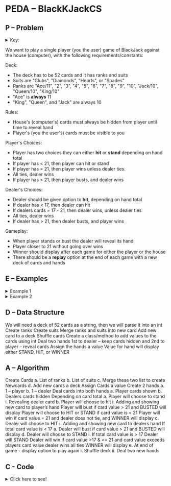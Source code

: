 # PEDA – BlackKJackCS

<!--- Now I learned some markdown its very similar to html/css for webpages --->

## P – Problem

<details>
<summary>Key:</summary>
single player = the user <br/>
house = computer
</details>    

We want to play a single player (you the user) game of BlackJack against the house (computer), with the following requirements/constants:

<!--- (This is what we know) --->

Deck:

* The deck has to be 52 cards and it has ranks and suits
* Suits are "Clubs", "Diamonds", "Hearts", or "Spades"
* Ranks are "Ace/11", "2", "3", "4", "5", "6", "7", "8", "9", "10", "Jack/10", "Queen/10", "King/10"
* "Ace" is **always** 11
* "King", "Queen", and "Jack"  are always 10

Rules:
* House's (computer's) cards must always be hidden from player until time to reveal hand
* Player's (you the user's) cards must be visible to you

Player's Choices:
* Player has two choices they can either **hit** or **stand** depending on hand total
* If player has < 21, then player can hit or stand 
* If player has = 21, then player wins unless dealer ties. 
* All ties, dealer wins
* If player has > 21, then player busts, and dealer wins

Dealer's Choices:
* Dealer should be given option to **hit**, depending on hand total
* If dealer has < 17, then dealer can hit
* If dealers cards = 17 - 21, then dealer wins, unless dealer ties
* All ties, dealer wins
* If dealer has > 21, then dealer busts, and player wins

Gameplay:
* When player stands or bust the dealer will reveal its hand
* Player closer to 21 without going over wins
* Winner should display after each game for either the player or the house
* There should be a **replay** option  at the end of each game with a new deck of cards and hands

## E – Examples

<details>
<summary>Example 1</summary>
Player is dealt 21 on first deal, so player wins <br/>
Unless dealer also has 21
</details>  

<details>
<summary>Example 2</summary>
Player’s hand has 5 of Hearts & 10 of Clubs, so card total is 15 <br/>
Player may <strong>stand</strong> or <strong>hit</strong> <br/>
Player <strong>hits</strong> player is dealt 5 of Clubs, so hand value is now 20 <br/>
Player's hand value is now 20, so player <strong>stands</strong> <br/>
Dealer's cards are revealed <br/>
Dealer's hand has 10 of Diamonds & 6 of Hearts, so card total is 16 <br/>
Dealer must <strong>hit</strong> <br/>
Dealer <strong>hits</strong> and is dealt 2 of Clubs <br/>
Dealer's hand value is now 18 <br/>
Dealer must stand </br>
Player wins!
</details>  

## D – Data Structure

We will need a deck of 52 cards as a string, then we will parse it into an int
Create ranks 
Create suits
Merge ranks and suits into new card
Add new card to a deck
Shuffle cards
Create a class/method to add values to the cards using int
Deal two hands 1st to dealer – keep cards hidden and 2nd to player – reveal cards
Assign the hands a value
Value for hand will display either STAND, HIT, or WINNER

## A – Algorithm

Create Cards a. List of ranks b. List of suits c. Merge these two list to create Newcards d. Add new cards a deck
Assign Cards a value
Create 2 hands a. 1 – player b. 1 – dealer
Deal cards into both hands a. Player cards shown b. Dealers cards hidden
Depending on card total a. Player will choose to stand i. Revealing dealer card b. Player will choose to hit i. Adding and showing new card to player’s hand
Player will bust if card value > 21 and BUSTED will display
Player will choose to HIT or STAND if card value is < 21
Player will win if card value = 21 and dealer does not tie, and WINNER will display c. Dealer will choose to HIT i. Adding and showing new card to dealers hand
If total card value is < 17 a. Dealer will bust if card value > 21 and BUSTED will display d. Dealer will choose to STAND i. If total card value is > 17 Dealer will STAND
Dealer will win if card value >17 & <= 21 and card value exceeds players card value
dealer wins all ties
WINNER will display e. At end of game - display option to play again i. Shuffle deck ii. Deal two new hands

## C - Code

<details>
<summary>Click here to see!</summary>
Not yet no sneak peeks for you!
</details>    